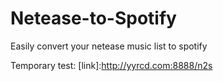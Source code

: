 # Netease-to-Spotify
Easily convert your netease music list to spotify

Temporary test: [link]:http://yyrcd.com:8888/n2s